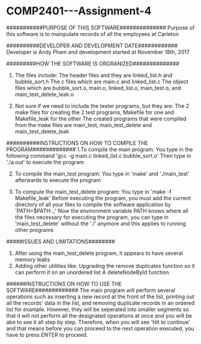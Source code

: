 # COMP2401---Assignment-4
###########PURPOSE OF THIS SOFTWARE##############
Purpose of this software is to mainpulate records of all the employees at Carleton

##########DEVELOPER AND DEVELOPMENT DATE############
Developer is Andy Pham and development started at November 18th, 2017

#########HOW THE SOFTWARE IS ORGRANIZED##############
1. The files include:
      The header files and they are linked_list.h and bubble_sort.h
      The c files which are main.c and linked_list.c
      The object files which are bubble_sort.o, main.o, linked_list.o, main_test.o, and main_test_delete_leak.o

2. Not sure if we need to include the tester programs, but they are:
         The 2 make files for creating the 2 test programs, Makefile for one and Makefile_leak for the other
         The created programs that were compiled from the make files are main_test, main_test_delete and main_test_delete_leak

##########INSTRUCTIONS ON HOW TO COMPILE THE PROGRAM#############
1.To compile the main program:
     You type in the following command 'gcc -g main.c linked_list.c bubble_sort.o'
     Then type in './a.out' to execute the program

2. To compile the main_test program:
         You type in 'make' and './main_test' afterwards to execute the program

3. To compule the main_test_delete program:
	    You type in 'make -f Makefile_leak'
	    Before executing the program, you must add the current directory of all your files to compile the software application by 'PATH=$PATH:.;'
	    Now the environment variable PATH knows where all the files necessary for executing the program, you can type in 'main_test_delete' without the './' anymore and this
applies to running other programs

#####ISSUES AND LIMITATIONS########
1. After using the main_test_delete program, it appears to have several memory leaks
2. Adding other utilities like:
     Upgrading the remove duplicates function so it can perform it on an unordered list
     A deleteNodeById function

######INSTRUCTIONS ON HOW TO USE THE SOFTWARE#############
The main program will perform several operations such as inserting a new record at the front of the list, printing out all the records' data in the list, and removing duplicate records in an ordered 
list for example. However, they will be seperated into smaller segments so that it will not perform all the designated operations at once and you will be abe to see it all step by step. Therefore, when you will see 'Hit <cr> to continue' and that means before you can proceed to the next operation executed, you have to press ENTER to proceed. 

